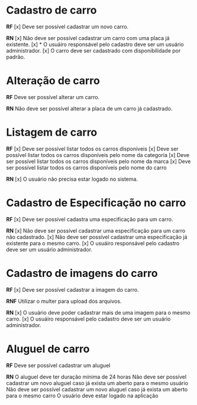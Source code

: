 # Cadastro de carro

**RF**
[x] Deve ser possível cadastrar um novo carro.

**RN**
[x] Não deve ser possível cadastrar um carro com uma placa já existente.
[x] * O usuáiro responsável pelo cadastro deve ser um usuário administrador.
[x] O carro deve ser cadastrado com disponibilidade por padrão.

# Alteração de carro

**RF**
Deve ser possível alterar um carro.

**RN**
Não deve ser possível alterar a placa de um carro já cadastrado.

# Listagem de carro

**RF**
[x] Deve ser possível listar todos os carros disponiveis
[x] Deve ser possível listar todos os carros disponíveis pelo nome da categoria
[x] Deve ser possível listar todos os carros disponíveis pelo nome da marca
[x] Deve ser possível listar todos os carros disponíveis pelo nome do carro

**RN**
[x] O usuário não precisa estar logado no sistema.

# Cadastro de Especificação no carro

**RF**
[x] Deve ser possível cadastra uma especificação para um carro.

**RN**
[x] Não deve ser possível cadastrar uma especificação para um carro não cadastrado.
[x] Não deve ser possível cadastrar uma especificação já existente para o mesmo carro.
[x] O usuáiro responsável pelo cadastro deve ser um usuário administrador.

# Cadastro de imagens do carro

**RF**
[x] Deve ser possível cadastrar a imagem do carro.

**RNF**
Utilizar o multer para upload dos arquivos.

**RN**
[x] O usuário deve poder cadastrar mais de uma imagem para o mesmo carro.
[x] O usuáiro responsável pelo cadastro deve ser um usuário administrador.

# Aluguel de carro

**RF**
Deve ser possível cadastrar um aluguel

**RN**
O aluguel deve ter duração mínima de 24 horas
Não deve ser possível cadastrar um novo aluguel caso já exista um aberto para o mesmo usuário
Não deve ser possível cadastrar um novo aluguel caso já exista um aberto para o mesmo carro
O usuário deve estar logado na aplicação